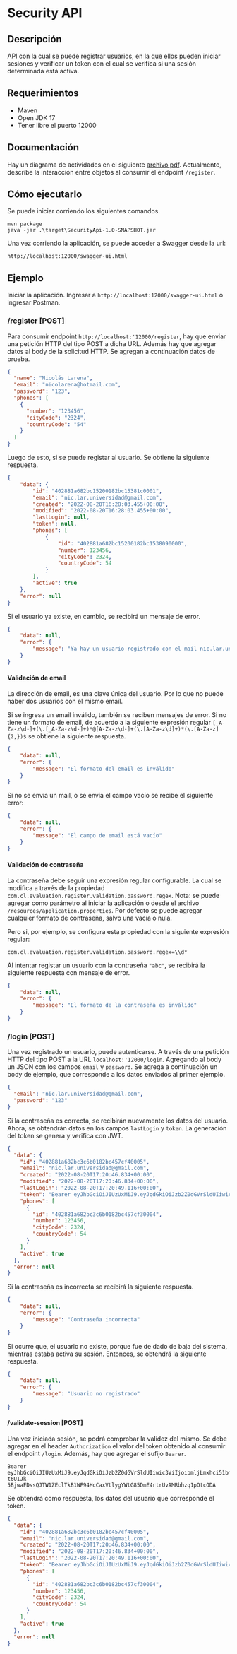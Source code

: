 # Security API

## Descripción

API con la cual se puede registrar usuarios, en la que ellos pueden iniciar sesiones y verificar un token con el cual se verifica si una sesión determinada está activa.

## Requerimientos

* Maven
* Open JDK 17
* Tener libre el puerto 12000

## Documentación

Hay un diagrama de actividades en el siguiente [archivo pdf](/doc/RegisterEndpointActivityDiagram.pdf). Actualmente, describe la interacción entre objetos al consumir el endpoint ```/register```.
<!---
TODO: Agregar los demás endpoints.
--->

## Cómo ejecutarlo

Se puede iniciar corriendo los siguientes comandos.

```
mvn package
java -jar .\target\SecurityApi-1.0-SNAPSHOT.jar
```

Una vez corriendo la aplicación, se puede acceder a Swagger desde la url:

```
http://localhost:12000/swagger-ui.html
```

## Ejemplo

Iniciar la aplicación.
Ingresar a ```http://localhost:12000/swagger-ui.html``` o ingresar Postman.

### /register [POST]

Para consumir endpoint ```http://localhost:'12000/register```, hay que enviar una petición HTTP del tipo POST a dicha URL. Además  hay que agregar datos al body de la solicitud HTTP. Se agregan a continuación datos de prueba.

```json
{
  "name": "Nicolás Larena",
  "email": "nicolarena@hotmail.com",
  "password": "123",
  "phones": [
    {
      "number": "123456",
      "cityCode": "2324",
      "countryCode": "54"
    }
  ]
}
```

Luego de esto, si se puede registar al usuario. Se obtiene la siguiente respuesta.

```json
{
    "data": {
        "id": "402881a682bc15200182bc15381c0001",
        "email": "nic.lar.universidad@gmail.com",
        "created": "2022-08-20T16:28:03.455+00:00",
        "modified": "2022-08-20T16:28:03.455+00:00",
        "lastLogin": null,
        "token": null,
        "phones": [
            {
                "id": "402881a682bc15200182bc1538090000",
                "number": 123456,
                "cityCode": 2324,
                "countryCode": 54
            }
        ],
        "active": true
    },
    "error": null
}
```

Si el usuario ya existe, en cambio, se recibirá un mensaje de error.

```json
{
    "data": null,
    "error": {
        "message": "Ya hay un usuario registrado con el mail nic.lar.universidad@gmail.com"
    }
}
```

#### Validación de email

La dirección de email, es una clave única del usuario. Por lo que no puede haber dos usuarios con el mismo email.

Si se ingresa un email inválido, también se reciben mensajes de error. Si no tiene un formato de email, de acuerdo a la siguiente expresión regular ```[_A-Za-z\d-]+(\.[_A-Za-z\d-]+)*@[A-Za-z\d-]+(\.[A-Za-z\d]+)*(\.[A-Za-z]{2,})$``` se obtiene la siguiente respuesta.

```json
{
    "data": null,
    "error": {
        "message": "El formato del email es inválido"
    }
}
```

Si no se envía un mail, o se envía el campo vacío se recibe el siguiente error:

```json
{
    "data": null,
    "error": {
        "message": "El campo de email está vacío"
    }
}
```

#### Validación de contraseña

La contraseña debe seguir una expresión regular configurable. La cual se modifica a través de la propiedad ```com.cl.evaluation.register.validation.password.regex```. Nota: se puede agregar como parámetro al iniciar la aplicación o desde el archivo ```/resources/application.properties```.
Por defecto se puede agregar cualquier formato de contraseña, salvo una vacía o nula.

Pero si, por ejemplo, se configura esta propiedad con la siguiente expresión regular:

```
com.cl.evaluation.register.validation.password.regex=\\d*
```

Al intentar registar un usuario con la contraseña ```"abc"```, se recibirá la siguiente respuesta con mensaje de error.

```json
{
    "data": null,
    "error": {
        "message": "El formato de la contraseña es inválido"
    }
}
```

### /login [POST]

Una vez registrado un usuario, puede autenticarse. A través de una petición HTTP del tipo POST a la URL ```localhost:'12000/login```. Agregando al body un JSON con los campos ```email``` y ```password```. Se agrega a continuación un body de ejemplo, que corresponde a los datos enviados al primer ejemplo.

```json
{
  "email": "nic.lar.universidad@gmail.com",
  "password": "123"
}
```

Si la contraseña es correcta, se recibirán nuevamente los datos del usuario. Ahora, se obtendrán datos en los campos ```lastLogin``` y ```token```.
La generación del token se genera y verifica con JWT.

```json
{
  "data": {
    "id": "402881a682bc3c6b0182bc457cf40005",
    "email": "nic.lar.universidad@gmail.com",
    "created": "2022-08-20T17:20:46.834+00:00",
    "modified": "2022-08-20T17:20:46.834+00:00",
    "lastLogin": "2022-08-20T17:20:49.116+00:00",
    "token": "Bearer eyJhbGciOiJIUzUxMiJ9.eyJqdGkiOiJzb2Z0dGVrSldUIiwic3ViIjoibmljLmxhci51bml2ZXJzaWRhZEBnbWFpbC5jb20iLCJhdXRob3JpdGllcyI6WyJST0xFX1VTRVIiXSwiaWF0IjoxNjYxMDE2MDQ5LCJleHAiOjE2NjEwMTY2NDl9.PXnd4Rmq6gOO-t6UIJk-5BjwaFDssQJTW1ZEclTkB1WF94HcCaxVtlygYWtG85DmE4rtrUvAMRbhzq1pOtcODA",
    "phones": [
      {
        "id": "402881a682bc3c6b0182bc457cf30004",
        "number": 123456,
        "cityCode": 2324,
        "countryCode": 54
      }
    ],
    "active": true
  },
  "error": null
}
```

Si la contraseña es incorrecta se recibirá la siguiente respuesta.

```json
{
    "data": null,
    "error": {
        "message": "Contraseña incorrecta"
    }
}
```

Si ocurre que, el usuario no existe, porque fue de dado de baja del sistema, mientras estaba activa su sesión. Entonces, se obtendrá la siguiente respuesta.

```json
{
    "data": null,
    "error": {
        "message": "Usuario no registrado"
    }
}
```

#### /validate-session [POST]

Una vez iniciada sesión, se podrá comprobar la validez del mismo. Se debe agregar en el header ```Authorization``` el valor del token obtenido al consumir el endpoint ```/login```.
Además, hay que agregar el sufijo ```Bearer```.
```
Bearer eyJhbGciOiJIUzUxMiJ9.eyJqdGkiOiJzb2Z0dGVrSldUIiwic3ViIjoibmljLmxhci51bml2ZXJzaWRhZEBnbWFpbC5jb20iLCJhdXRob3JpdGllcyI6WyJST0xFX1VTRVIiXSwiaWF0IjoxNjYxMDE2MDQ5LCJleHAiOjE2NjEwMTY2NDl9.PXnd4Rmq6gOO-t6UIJk-5BjwaFDssQJTW1ZEclTkB1WF94HcCaxVtlygYWtG85DmE4rtrUvAMRbhzq1pOtcODA
```

Se obtendrá como respuesta, los datos del usuario que corresponde el token.

```json
{
  "data": {
    "id": "402881a682bc3c6b0182bc457cf40005",
    "email": "nic.lar.universidad@gmail.com",
    "created": "2022-08-20T17:20:46.834+00:00",
    "modified": "2022-08-20T17:20:46.834+00:00",
    "lastLogin": "2022-08-20T17:20:49.116+00:00",
    "token": "Bearer eyJhbGciOiJIUzUxMiJ9.eyJqdGkiOiJzb2Z0dGVrSldUIiwic3ViIjoibmljLmxhci51bml2ZXJzaWRhZEBnbWFpbC5jb20iLCJhdXRob3JpdGllcyI6WyJST0xFX1VTRVIiXSwiaWF0IjoxNjYxMDE2MDQ5LCJleHAiOjE2NjEwMTY2NDl9.PXnd4Rmq6gOO-t6UIJk-5BjwaFDssQJTW1ZEclTkB1WF94HcCaxVtlygYWtG85DmE4rtrUvAMRbhzq1pOtcODA",
    "phones": [
      {
        "id": "402881a682bc3c6b0182bc457cf30004",
        "number": 123456,
        "cityCode": 2324,
        "countryCode": 54
      }
    ],
    "active": true
  },
  "error": null
}
```

